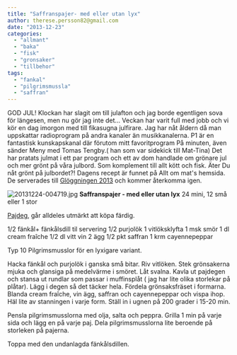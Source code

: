 ```yaml
---
title: "Saffranspajer- med eller utan lyx"
author: therese.persson82@gmail.com
date: "2013-12-23"
categories: 
  - "allmant"
  - "baka"
  - "fisk"
  - "gronsaker"
  - "tillbehor"
tags: 
  - "fankal"
  - "pilgrimsmussla"
  - "saffran"
---
```


GOD JUL! Klockan har slagit om till julafton och jag borde egentligen sova för längesen, men nu gör jag inte det... Veckan har varit full med jobb och vi kör en dag imorgon med till fikasugna julfirare. Jag har nåt åldern då man uppskattar radioprogram på andra kanaler än musikkanalerna. P1 är en fantastisk kunskapskanal där förutom mitt favoritprogram På minuten, även sänder Meny med Tomas Tengby.( han som var sidekick till Mat-Tina) Det har pratats julmat i ett par program och ett av dom handlade om grönare jul och mer grönt på våra julbord. Som komplement till allt kött och fisk. Äter Du nåt grönt på julbordet?! Dagens recept är funnet på Allt om mat's hemsida. De serverades till [Glöggningen 2013](/posts/gloggning-2013/) och kommer återkomma igen.  
  
![20131224-004719.jpg](/static/img/20131224-004719.jpg)
**Saffranspajer - med eller utan lyx** 24 mini, 12 små eller 1 stor

[Pajdeg](https://www.svt.se/niklas-mat/pajdeg), går alldeles utmärkt att köpa färdig.

1/2 fänkål+ fänkålsdill til servering 1/2 purjolök 1 vitlöksklyfta 1 msk smör 1 dl cream fraîche 1/2 dl vitt vin 2 ägg 1/2 pkt saffran 1 krm cayennepeppar

Typ 10 Pilgrimsmusslor för en lyxigare variant.

Hacka fänkål och purjolök i ganska små bitar. Riv vitlöken. Stek grönsakerna mjuka och glansiga på medelvärme i smöret. Låt svalna. Kavla ut pajdegen och stansa ut rundlar som passar i muffinsplåt ( jag har lite olika storlekar på plåtar). Lägg i degen så det täcker hela. Fördela grönsaksfräset i formarna. Blanda cream fraîche, vin ägg, saffran och cayennepeppar och vispa ihop. Häl lite av stanningen i varje form. Ställ in i ugnen på 200 grader i 15-20 min.

Pensla pilgrimsmusslorna med olja, salta och peppra. Grilla 1 min på varje sida och lägg en på varje paj. Dela pilgrimsmusslorna lite beroende på storleken på pajerna.

Toppa med den undanlagda fänkålsdillen.
